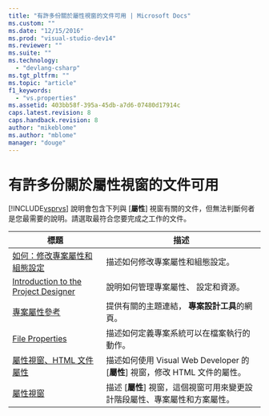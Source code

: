 ```yaml
---
title: "有許多份關於屬性視窗的文件可用 | Microsoft Docs"
ms.custom: ""
ms.date: "12/15/2016"
ms.prod: "visual-studio-dev14"
ms.reviewer: ""
ms.suite: ""
ms.technology: 
  - "devlang-csharp"
ms.tgt_pltfrm: ""
ms.topic: "article"
f1_keywords: 
  - "vs.properties"
ms.assetid: 403bb58f-395a-45db-a7d6-07480d17914c
caps.latest.revision: 8
caps.handback.revision: 8
author: "mikeblome"
ms.author: "mblome"
manager: "douge"
---
```

# 有許多份關於屬性視窗的文件可用
[!INCLUDE[vsprvs](../code-quality/includes/vsprvs_md.md)] 說明會包含下列與 \[**屬性**\] 視窗有關的文件，但無法判斷何者是您最需要的說明。請選取最符合您要完成之工作的文件。  
  
|標題|描述|  
|--------|--------|  
|[如何：修改專案屬性和組態設定](http://msdn.microsoft.com/zh-tw/e7184bc5-2f2b-4b4f-aa9a-3ecfcbc48b67)|描述如何修改專案屬性和組態設定。|  
|[Introduction to the Project Designer](http://msdn.microsoft.com/zh-tw/898dd854-c98d-430c-ba1b-a913ce3c73d7)|說明如何管理專案屬性、 設定和資源。|  
|[專案屬性參考](../ide/reference/project-properties-reference.md)|提供有關的主題連結， **專案設計工具**的網頁。|  
|[File Properties](http://msdn.microsoft.com/zh-tw/013c4aed-08d6-4dce-a124-ca807ca08959)|描述如何定義專案系統可以在檔案執行的動作。|  
|[屬性視窗、HTML 文件屬性](../Topic/HTML%20Document%20Properties,%20Properties%20Window.md)|描述如何使用 Visual Web Developer 的 \[**屬性**\] 視窗，修改 HTML 文件的屬性。|  
|[屬性視窗](../ide/reference/properties-window.md)|描述 \[**屬性**\] 視窗，這個視窗可用來變更設計階段屬性、專案屬性和方案屬性。|